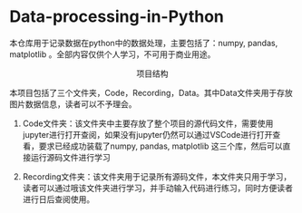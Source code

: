 # Data-processing-in-Python
本仓库用于记录数据在python中的数据处理，主要包括了：numpy, pandas, matplotlib 。全部内容仅供个人学习，不可用于商业用途。

<center>项目结构</center>


本项目包括了三个文件夹，Code，Recording，Data。其中Data文件夹用于存放图片数据信息，读者可以不予理会。

1. Code文件夹：该文件夹中主要存放了整个项目的源代码文件，需要使用jupyter进行打开查阅，如果没有jupyter仍然可以通过VSCode进行打开查看，要求已经成功装载了numpy, pandas, matplotlib 这三个库，然后可以直接运行源码文件进行学习

2. Recording文件夹：该文件夹用于记录所有源码文件，本文件夹只用于学习，读者可以通过哦该文件夹进行学习，并手动输入代码进行练习，同时方便读者进行日后查阅使用。

